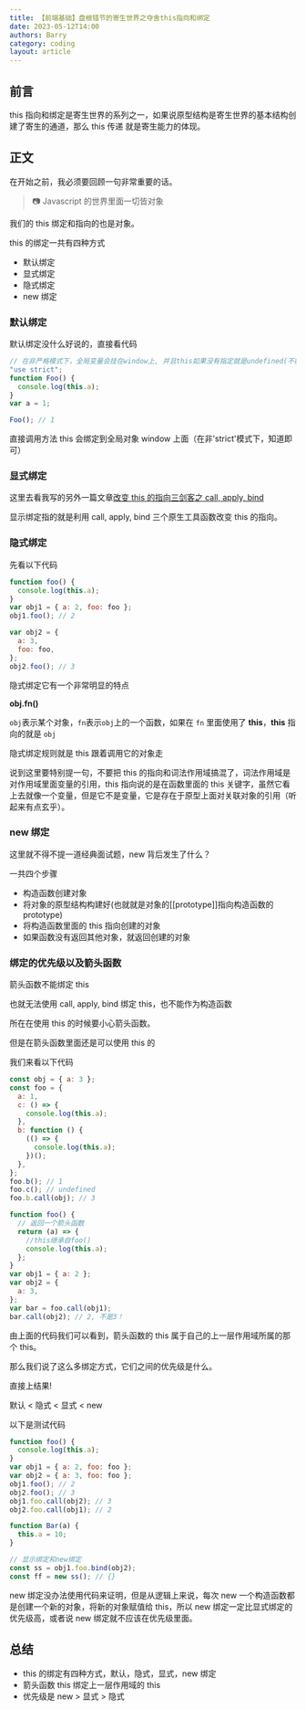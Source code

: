 ```yaml
---
title: 【前端基础】盘根错节的寄生世界之夺舍this指向和绑定
date: 2023-05-12T14:00
authors: Barry
category: coding
layout: article
---
```


## 前言

this 指向和绑定是寄生世界的系列之一，如果说原型结构是寄生世界的基本结构创建了寄生的通道，那么 this 传递 就是寄生能力的体现。

## 正文

在开始之前，我必须要回顾一句非常重要的话。

> 📷 Javascript 的世界里面一切皆对象

我们的 this 绑定和指向的也是对象。

this 的绑定一共有四种方式

- 默认绑定
- 显式绑定
- 隐式绑定
- new 绑定

### 默认绑定

默认绑定没什么好说的，直接看代码

```javascript
// 在非严格模式下，全局变量会挂在window上, 并且this如果没有指定就是undefined(不能绑定window)
"use strict";
function Foo() {
  console.log(this.a);
}
var a = 1;

Foo(); // 1
```

直接调用方法 this 会绑定到全局对象 window 上面（在非'strict'模式下，知道即可）

### 显式绑定

这里去看我写的另外一篇文章[改变 this 的指向三剑客之 call, apply, bind](https://bs4real.netlify.app/call-bind-apply)

显示绑定指的就是利用 call, apply, bind 三个原生工具函数改变 this 的指向。

### 隐式绑定

先看以下代码

```javascript
function foo() {
  console.log(this.a);
}
var obj1 = { a: 2, foo: foo };
obj1.foo(); // 2

var obj2 = {
  a: 3,
  foo: foo,
};
obj2.foo(); // 3
```

隐式绑定它有一个非常明显的特点

**obj.fn()**

`obj`表示某个对象，`fn`表示`obj`上的一个函数，如果在 `fn` 里面使用了 **this**，**this** 指向的就是 `obj`

隐式绑定规则就是 this 跟着调用它的对象走

说到这里要特别提一句，不要把 this 的指向和词法作用域搞混了，词法作用域是对作用域里面变量的引用，this 指向说的是在函数里面的 this 关键字，虽然它看上去就像一个变量，但是它不是变量，它是存在于原型上面对关联对象的引用（听起来有点玄乎）。

### new 绑定

这里就不得不提一道经典面试题，new 背后发生了什么？

一共四个步骤

- 构造函数创建对象
- 将对象的原型结构构建好(也就就是对象的[[prototype]]指向构造函数的 prototype)
- 将构造函数里面的 this 指向创建的对象
- 如果函数没有返回其他对象，就返回创建的对象

### 绑定的优先级以及箭头函数

箭头函数不能绑定 this

也就无法使用 call, apply, bind 绑定 this，也不能作为构造函数

所在在使用 this 的时候要小心箭头函数。

但是在箭头函数里面还是可以使用 this 的

我们来看以下代码

```javascript
const obj = { a: 3 };
const foo = {
  a: 1,
  c: () => {
    console.log(this.a);
  },
  b: function () {
    (() => {
      console.log(this.a);
    })();
  },
};
foo.b(); // 1
foo.c(); // undefined
foo.b.call(obj); // 3

function foo() {
  // 返回一个箭头函数
  return (a) => {
    //this继承自foo()
    console.log(this.a);
  };
}
var obj1 = { a: 2 };
var obj2 = {
  a: 3,
};
var bar = foo.call(obj1);
bar.call(obj2); // 2, 不是3！
```

由上面的代码我们可以看到，箭头函数的 this 属于自己的上一层作用域所属的那个 this。

那么我们说了这么多绑定方式，它们之间的优先级是什么。

直接上结果!

默认 < 隐式 < 显式 < new

以下是测试代码

```javascript
function foo() {
  console.log(this.a);
}
var obj1 = { a: 2, foo: foo };
var obj2 = { a: 3, foo: foo };
obj1.foo(); // 2
obj2.foo(); // 3
obj1.foo.call(obj2); // 3
obj2.foo.call(obj1); // 2

function Bar(a) {
  this.a = 10;
}

// 显示绑定和new绑定
const ss = obj1.foo.bind(obj2);
const ff = new ss(); // {}
```

new 绑定没办法使用代码来证明，但是从逻辑上来说，每次 new 一个构造函数都是创建一个新的对象，将新的对象赋值给 this，所以 new 绑定一定比显式绑定的优先级高，或者说 new 绑定就不应该在优先级里面。

## 总结

- this 的绑定有四种方式，默认，隐式，显式，new 绑定
- 箭头函数 this 绑定上一层作用域的 this
- 优先级是 new > 显式 > 隐式
